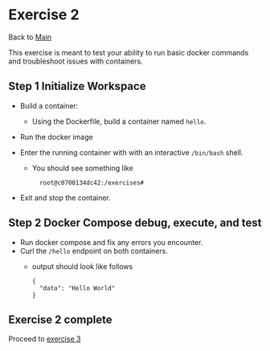 # Exercise 2

Back to [Main](../README.md)

This exercise is meant to test your ability to run basic
 docker commands and troubleshoot issues with containers.

## Step 1 Initialize Workspace

+ Build a container:
  + Using the Dockerfile, build a container named `hello`.

+ Run the docker image

+ Enter the running container with with an interactive `/bin/bash` shell.
  + You should see something like

      ```shell
        root@c0700134dc42:/exercises#
      ```

+ Exit and stop the container.

## Step 2 Docker Compose debug, execute, and test

+ Run docker compose and fix any errors you encounter.
+ Curl the `/hello` endpoint on both containers.
  + output should look like follows

    ```shell
    {
      "data": "Hello World"
    }
    ```

## Exercise 2 complete

Proceed to [exercise 3](../exercise3/README.md)

